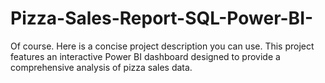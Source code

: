 # Pizza-Sales-Report-SQL-Power-BI-
Of course. Here is a concise project description you can use.  This project features an interactive Power BI dashboard designed to provide a comprehensive analysis of pizza sales data. 

